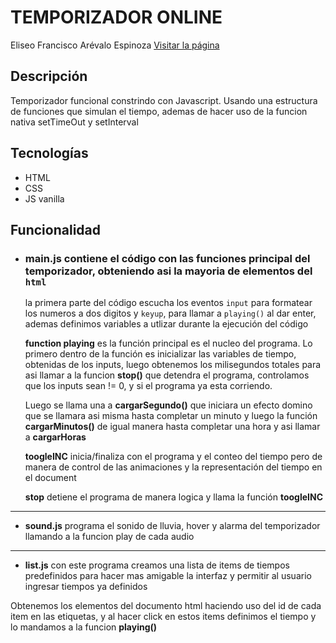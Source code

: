 # TEMPORIZADOR ONLINE

Eliseo Francisco Arévalo Espinoza
[Visitar la página](https://eliseodesign.github.io/temporizador/)

## Descripción

Temporizador funcional constrindo con Javascript. Usando una estructura de funciones que simulan el tiempo, ademas de hacer uso de la funcion nativa setTimeOut y setInterval

## Tecnologías

- HTML
- CSS
- JS vanilla

## Funcionalidad

- ### **main.js** contiene el código con las funciones principal del temporizador, obteniendo asi la mayoria de elementos del `html`

  la primera parte del código escucha los eventos `input` para formatear los numeros a dos digitos y `keyup`, para llamar a `playing()` al dar enter, ademas definimos variables a utlizar durante la ejecución del código

  **function playing** es la función principal es el nucleo del programa.
  Lo primero dentro de la función es inicializar las variables de tiempo, obtenidas de los inputs, luego obtenemos los milisegundos totales para asi llamar a la funcion **stop()** que detendra el programa, controlamos que los inputs sean != 0, y si el programa ya esta corriendo.

  Luego se llama una a **cargarSegundo()** que iniciara un efecto domino que se llamara asi misma hasta completar un minuto y luego la función **cargarMinutos()** de igual manera hasta completar una hora y asi llamar a **cargarHoras**

  **toogleINC** inicia/finaliza con el programa y el conteo del tiempo pero de manera de control de las animaciones y la representación del tiempo en el document

  **stop** detiene el programa de manera logica y llama la función **toogleINC**

---

- **sound.js** programa el sonido de lluvia, hover y alarma del temporizador llamando a la funcion play de cada audio

---

- **list.js** con este programa creamos una lista de items de tiempos predefinidos para hacer mas amigable la interfaz y permitir al usuario ingresar tiempos ya definidos

Obtenemos los elementos del documento html haciendo uso del id de cada item en las etiquetas, y al hacer click en estos items definimos el tiempo y lo mandamos a la funcion **playing()**
